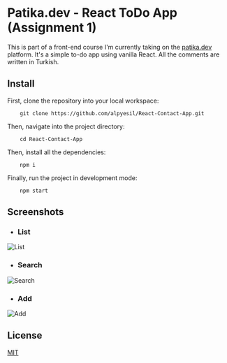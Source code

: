 # Patika.dev - React ToDo App (Assignment 1)
This is part of a front-end course I'm currently taking on the [patika.dev](https://app.patika.dev/) platform.
It's a simple to-do app using vanilla React. All the comments are written in Turkish.

## Install
First, clone the repository into your local workspace:
```
    git clone https://github.com/alpyesil/React-Contact-App.git
```

Then, navigate into the project directory:
```
    cd React-Contact-App
```

Then, install all the dependencies:
```
    npm i
```

Finally, run the project in development mode:
```
    npm start
```

## Screenshots
- ### List
![List](https://cdn.discordapp.com/attachments/916029512884563999/947500540856795136/unknown.png)
- ### Search
![Search](https://cdn.discordapp.com/attachments/916029512884563999/947500674298556436/unknown.png)
- ### Add
![Add](https://cdn.discordapp.com/attachments/916029512884563999/947500965832065044/unknown.png)


## License
[MIT](https://choosealicense.com/licenses/mit/)
